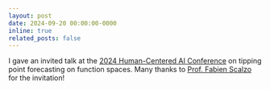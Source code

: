 ```yaml
---
layout: post
date: 2024-09-20 00:00:00-0000
inline: true
related_posts: false
---
```


I gave an invited talk at the [2024 Human-Centered AI Conference](https://seaver.pepperdine.edu/events/human-centered-ai-conference/) on tipping point forecasting on function spaces. Many thanks to [Prof. Fabien Scalzo](https://web.cs.ucla.edu/~fab/) for the invitation!